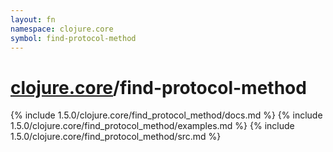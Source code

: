```yaml
---
layout: fn
namespace: clojure.core
symbol: find-protocol-method
---
```


# [clojure.core](../)/find-protocol-method

{% include 1.5.0/clojure.core/find_protocol_method/docs.md %}
{% include 1.5.0/clojure.core/find_protocol_method/examples.md %}
{% include 1.5.0/clojure.core/find_protocol_method/src.md %}

